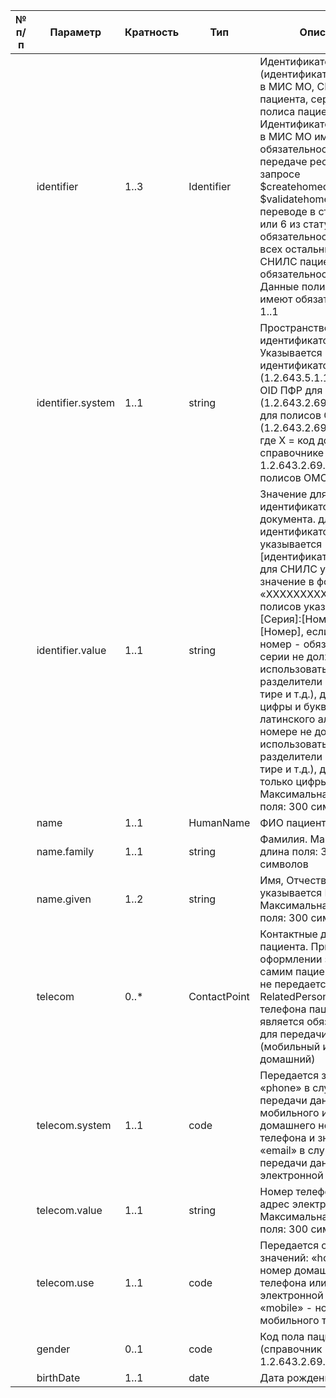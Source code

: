 | № **п/п** | **Параметр** | **Кратность** | **Тип** | **Описание** |
   | --- | --- | --- | --- | --- |
   |  | identifier | 1\..3 | Identifier | Идентификатор пациента (идентификатор пациента в МИС МО, СНИЛС пациента, серия и номер полиса пациента). Идентификатор пациента в МИС МО имеет обязательность 0..0 при передаче ресурса в запросе $createhomecallrequest и $validatehomecallrequest, переводе в статус 2, 5 или 6 из статуса 1 и обязательность 1..1 во всех остальных случаях. СНИЛС пациента имеет обязательность 0..1. Данные полиса пациента имеют обязательность 1..1 |
   |  | identifier.system | 1\..1 | string | Пространство имен идентификатора. Указывается код: OID для идентификатора в МИС (1.2.643.5.1.13.2.7.100.5) OID ПФР для СНИЛСа (1.2.643.2.69.1.1.1.6.223) для полисов OID (1.2.643.2.69.1.1.1.6.Х), где Х = код документа в справочнике 1.2.643.2.69.1.1.1.6. Для полисов ОМС (226-228). |
   |  | identifier.value | 1\..1 | string | Значение для идентификатора или для документа. для идентификатора в МИС указывается [идентификатор в МИС] для СНИЛС указывается значение в формате «XXXXXXXXXXX» для полисов указывается [Серия]:[Номер] или [Номер], если нет серии, номер - обязателен. В серии не должны использоваться разделители (пробелы, тире и т.д.), допускаются цифры и буквы русского и латинского алфавита. В номере не должны использоваться разделители (пробелы, тире и т.д.), допускаются только цифры. Максимальная длина поля: 300 символов |
   |  | name | 1\..1 | HumanName | ФИО пациента |
   |  | name.family | 1\..1 | string | Фамилия. Максимальная длина поля: 300 символов |
   |  | name.given | 1\..2 | string | Имя, Отчество. Сначала указывается Имя. Максимальная длина поля: 300 символов |
   |  | telecom | 0\..\* | ContactPoint | Контактные данные пациента. При оформлении заявки самим пациентом (если не передается ресурс RelatedPerson) номер телефона пациента является обязательным для передачи (мобильный или домашний) |
   |  | telecom.system | 1\..1 | code | Передается значение «phone» в случае передачи данных мобильного или домашнего номера телефона и значение «email» в случае передачи данных адреса электронной почты |
   |  | telecom.value | 1\..1 | string | Номер телефона или адрес электронной почты Максимальная длина поля: 300 символов |
   |  | telecom.use | 1\..1 | code | Передается одно из значений: «home» - номер домашнего телефона или адрес электронной почты; «mobile» - номер мобильного телефона. |
   |  | gender | 0\..1 | code | Код пола пациента (справочник FHIR. OID: 1.2.643.2.69.1.1.1.40) |
   |  | birthDate | 1\..1 | date | Дата рождения пациента |
